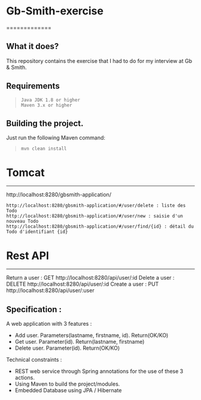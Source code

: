# Gb-Smith-exercise
=============

What it does?
-------------
This repository contains the exercise that I had to do for my interview at Gb &amp; Smith.

Requirements
-------------
>     Java JDK 1.8 or higher
>     Maven 3.x or higher

Building the project.
----------------- 
Just run the following Maven command:
>     mvn clean install

# Tomcat 
------------------
http://localhost:8280/gbsmith-application/

    http://localhost:8280/gbsmith-application/#/user/delete : liste des Todo
    http://localhost:8280/gbsmith-application/#/user/new : saisie d'un nouveau Todo
    http://localhost:8280/gbsmith-application/#/user/find/{id} : détail du Todo d'identifiant {id}



# Rest API
------------------
Return a user : GET http://localhost:8280/api/user/:id
Delete a user : DELETE http://localhost:8280/api/user/:id
Create a user : PUT http://localhost:8280/api/user/:user


Specification :
----------------- 
A web application with 3 features :
- Add user. Parameters(lastname, firstname, id). Return(OK/KO)
- Get user. Parameter(id). Return(lastname, firstname)
- Delete user. Parameter(id). Return(OK/KO)

Technical constraints :
- REST web service through Spring annotations for the use of these 3 actions.
- Using Maven to build the project/modules.
- Embedded Database using JPA / Hibernate
